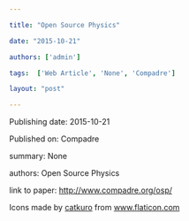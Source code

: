 ---
title: "Open Source Physics"
date: "2015-10-21"
authors: ['admin']
tags:  ['Web Article', 'None', 'Compadre']
layout: "post"
---
Publishing date: 2015-10-21

Published on: Compadre

summary: None

authors: Open Source Physics

link to paper: http://www.compadre.org/osp/

Icons made by <a href="https://www.flaticon.com/free-icon/bookshelves_3576884" title="catkuro">catkuro</a> from <a href="https://www.flaticon.com/" title="Flaticon"> www.flaticon.com</a>